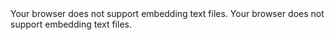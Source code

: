 <object data="[myfile.txt](https://github.com/HeyItsBri/ISYS5002-Assignment-2/blob/9581c006abdd2cf9014ed85c6428475cf1787e85/Intro%20To%20Programming%20AI%20conversation_1.txt)" type="text/plain" width="100%" height="300">
  Your browser does not support embedding text files.
</object>

<object data="Intro To Programming AI conversation_1.txt" type="text/plain" width="100%" height="300">
  Your browser does not support embedding text files.
</object>
